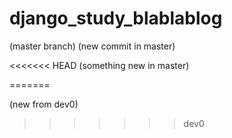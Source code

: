 # django_study_blablablog

(master branch)
(new commit in master)

<<<<<<< HEAD
(something new in master)











=======

(new from dev0)
>>>>>>> dev0


